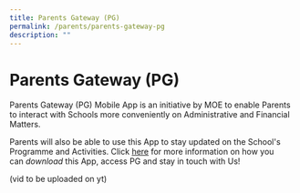 ```yaml
---
title: Parents Gateway (PG)
permalink: /parents/parents-gateway-pg
description: ""
---
```

# **Parents Gateway (PG)**
  
Parents Gateway (PG) Mobile App is an initiative by MOE to enable Parents to interact with Schools more conveniently on Administrative and Financial Matters.  
  
Parents will also be able to use this App to stay updated on the School's Programme and Activities. Click [here](/files/Parent%20Gateway.pdf) for more information on how you can _download_ this App, access PG and stay in touch with Us!

(vid to be uploaded on yt)